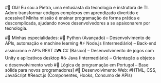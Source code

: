 #👋 Olá! Eu sou a Pietra, uma entusiasta da tecnologia e instrutora de TI. Adoro transformar códigos complexos em aprendizado divertido e acessível! Minha missão é ensinar programação de forma prática e descomplicada, ajudando novos desenvolvedores a se apaixonarem por tecnologia.

#📌 Minhas especialidades:
#🐍 Python (Avançado) – Desenvolvimento de APIs, automação e machine learning
#⚡ Node.js (Intermediário) – Back-end assíncrono e APIs REST
#🎮 C# (Básico) – Desenvolvimento de jogos com Unity e aplicativos desktop
#☕ Java (Intermediário) – Orientação a objetos e desenvolvimento web
#🔣 Lógica de programação em Portugol – Base sólida para novos programadores]
#🎨 Desenvolvimento Web:
#HTML, CSS, JavaScript
#React.js (Componentes, Hooks, Consumo de APIs)




